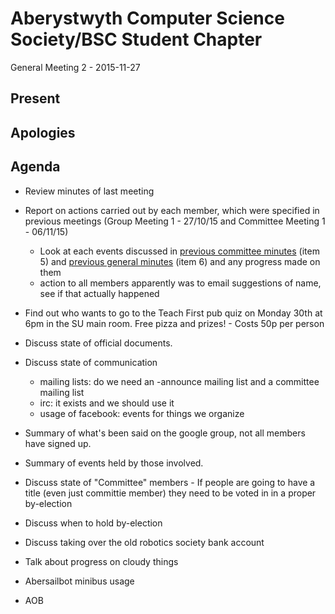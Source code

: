 Aberystwyth Computer Science Society/BSC Student Chapter
========================================================

General Meeting 2 - 2015-11-27

Present
-------

Apologies
---------

Agenda
------

- Review minutes of last meeting
- Report on actions carried out by each member, which were specified in
  previous meetings (Group Meeting 1 - 27/10/15 and Committee Meeting 1 - 06/11/15) 
  - Look at each events discussed in [previous committee minutes](https://github.com/abercompsoc/meetings/blob/master/committee/2015-11-06/minutes.md#item-5---events)
    (item 5) and [previous general minutes](https://github.com/abercompsoc/meetings/blob/master/general/2015-10-29/minutes.md#item-6---events) (item 6) and any progress made on them
  - action to all members apparently was to email suggestions of name, see if
    that actually happened

- Find out who wants to go to the Teach First pub quiz on Monday 30th at 6pm in the SU main room. Free pizza and prizes! - Costs 50p per person
- Discuss state of official documents.
- Discuss state of communication
  - mailing lists: do we need an -announce mailing list and a committee mailing list
  - irc: it exists and we should use it
  - usage of facebook: events for things we organize
- Summary of what's been said on the google group, not all members have signed up.
- Summary of events held by those involved.
- Discuss state of "Committee" members - If people are going to have a title (even just committie member) they need to be voted in in a proper by-election
- Discuss when to hold by-election
- Discuss taking over the old robotics society bank account
- Talk about progress on cloudy things
- Abersailbot minibus usage

- AOB
